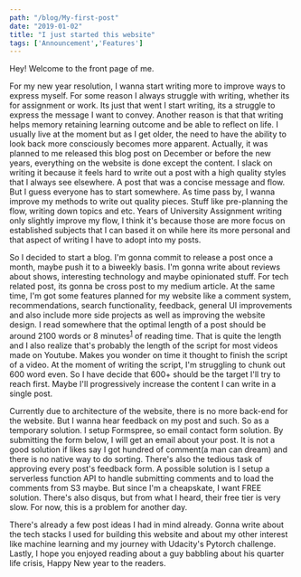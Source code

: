 ```yaml
---
path: "/blog/My-first-post"
date: "2019-01-02"
title: "I just started this website"
tags: ['Announcement','Features']
---
```


Hey! Welcome to the front page of me.

For my new year resolution, I wanna start writing more to improve ways to express myself. For some reason I always struggle with writing, whether its for assignment or work. Its just that went I start writing, its a struggle to express the message I want to convey. Another reason is that that writing helps memory retaining learning outcome and be able to reflect on life. I usually live at the moment but as I get older, the need to have the ability to look back more consciously becomes more apparent. Actually, it was planned to me released this blog post on December or before the new years, everything on the website is done except the content. I slack on writing it because it feels hard to write out a post with a high quality styles that I always see elsewhere. A post that was a concise message and flow. But I guess everyone has to start somewhere. As time pass by, I wanna improve my methods to write out quality pieces. Stuff like pre-planning the flow, writing down topics and etc. Years of University Assignment writing only slightly improve my flow, I think it's because those are more focus on established subjects that I can based it on while here its more personal and that aspect of writing I have to adopt into my posts.

So I decided to start a blog. I'm gonna commit to release a post once a month, maybe push it to a biweekly basis. I'm gonna write about reviews about shows, interesting technology and maybe opinionated stuff. For tech related post, its gonna be cross post to my medium article. At the same time, I'm got some features planned for my website like a comment system, recommendations, search functionality, feedback, general UI improvements and also include more side projects as well as improving the website design. I read somewhere that the optimal length of a post should be around 2100 words or 8 minutes<sup>[1]</sup> of reading time. That is quite the length and I also realize that's probably the length of the script for most videos made on Youtube. Makes you wonder on time it thought to finish the script of a video. At the moment of writing the script, I'm struggling to chunk out 600 word even. So I have decide that 600+ should be the target I'll try to reach first. Maybe I'll progressively increase the content I can write in a single post.

Currently due to architecture of the website, there is no more back-end for the website. But I wanna hear feedback on my post and such. So as a temporary solution. I setup Formspree, so email contact form solution. By submitting the form below, I will get an email about your post. It is not a good solution if likes say I got hundred of comment(a man can dream) and there is no native way to do sorting. There's also the tedious task of approving every post's feedback form. A possible solution is I setup a serverless function API to handle submitting comments and to load the comments from S3 maybe. But since I'm a cheapskate, I want FREE solution. There's also disqus, but from what I heard, their free tier is very slow. For now, this is a problem for another day.

There's already a few post ideas I had in mind already. Gonna write about the tech stacks I used for building this website and about my other interest like machine learning and my journey with Udacity's Pytorch challenge. Lastly,  I hope you enjoyed reading about a guy babbling about his quarter life crisis, Happy New year to the readers.


[1]:https://medium.com/data-lab/the-optimal-post-is-7-minutes-74b9f41509b